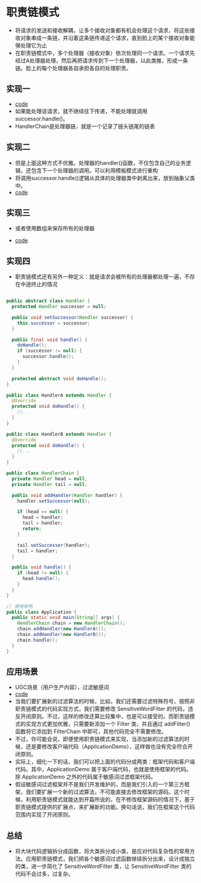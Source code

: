 # 职责链模式

+ 将请求的发送和接收解耦，让多个接收对象都有机会处理这个请求，将这些接收对象串成一条链，并沿着这条链传递这个请求，直到脸上的某个接收对象能够处理它为止
+ 在职责链模式中，多个处理器（接收对象）依次处理同一个请求。一个请求先经过A处理器处理，然后再把请求传到下一个处理器，以此类推，形成一条链。脸上的每个处理器各自承担各自的处理职责。

## 实现一

+ [code](https://github.com/sandubuhan/summary_design_pattern/tree/main/code/src/main/java/com/design_pattern/demo/chainOfResponsibilityPattern/one)
+ 如果能处理该请求，就不继续往下传递，不能处理就调用successor.handle()。
+ HandlerChain是处理器链，就是一个记录了链头链尾的链表

## 实现二

+ 但是上面这种方式不优雅。处理器的handler()函数，不仅包含自己的业务逻辑，还包含下一个处理器的调用。可以利用模板模式进行重构
+ 将调用successor.handle()逻辑从具体的处理器类中剥离出来，放到抽象父类中。
+ [code](https://github.com/sandubuhan/summary_design_pattern/tree/main/code/src/main/java/com/design_pattern/demo/chainOfResponsibilityPattern/two)

## 实现三

+ 或者使用数组来保存所有的处理器

+ [code](https://github.com/sandubuhan/summary_design_pattern/tree/main/code/src/main/java/com/design_pattern/demo/chainOfResponsibilityPattern/three)

## 实现四

+ 职责链模式还有另外一种定义：就是请求会被所有的处理器都处理一遍，不存在中途终止的情况

~~~java

public abstract class Handler {
  protected Handler successor = null;

  public void setSuccessor(Handler successor) {
    this.successor = successor;
  }

  public final void handle() {
    doHandle();
    if (successor != null) {
      successor.handle();
    }
  }

  protected abstract void doHandle();
}

public class HandlerA extends Handler {
  @Override
  protected void doHandle() {
    //...
  }
}

public class HandlerB extends Handler {
  @Override
  protected void doHandle() {
    //...
  }
}

public class HandlerChain {
  private Handler head = null;
  private Handler tail = null;

  public void addHandler(Handler handler) {
    handler.setSuccessor(null);

    if (head == null) {
      head = handler;
      tail = handler;
      return;
    }

    tail.setSuccessor(handler);
    tail = handler;
  }

  public void handle() {
    if (head != null) {
      head.handle();
    }
  }
}

// 使用举例
public class Application {
  public static void main(String[] args) {
    HandlerChain chain = new HandlerChain();
    chain.addHandler(new HandlerA());
    chain.addHandler(new HandlerB());
    chain.handle();
  }
}
~~~

## 应用场景

+ UGC场景（用户生产内容），过滤敏感词
+ [code](https://github.com/sandubuhan/summary_design_pattern/tree/main/code/src/main/java/com/design_pattern/demo/chainOfResponsibilityPattern/four)
+ 当我们要扩展新的过滤算法的时候，比如，我们还需要过滤特殊符号，按照非职责链模式的代码实现方式，我们需要修改 SensitiveWordFilter 的代码，违反开闭原则。不过，这样的修改还算比较集中，也是可以接受的。而职责链模式的实现方式更加优雅，只需要新添加一个 Filter 类，并且通过 addFilter() 函数将它添加到 FilterChain 中即可，其他代码完全不需要修改。
+ 不过，你可能会说，即便使用职责链模式来实现，当添加新的过滤算法的时候，还是要修改客户端代码（ApplicationDemo），这样做也没有完全符合开闭原则。
+ 实际上，细化一下的话，我们可以把上面的代码分成两类：框架代码和客户端代码。其中，ApplicationDemo 属于客户端代码，也就是使用框架的代码。除 ApplicationDemo 之外的代码属于敏感词过滤框架代码。
+ 假设敏感词过滤框架并不是我们开发维护的，而是我们引入的一个第三方框架，我们要扩展一个新的过滤算法，不可能直接去修改框架的源码。这个时候，利用职责链模式就能达到开篇所说的，在不修改框架源码的情况下，基于职责链模式提供的扩展点，来扩展新的功能。换句话说，我们在框架这个代码范围内实现了开闭原则。

## 总结

+ 将大块代码逻辑拆分成函数，将大类拆分成小类，是应对代码复杂性的常用方法。应用职责链模式，我们把各个敏感词过滤函数继续拆分出来，设计成独立的类，进一步简化了 SensitiveWordFilter 类，让 SensitiveWordFilter 类的代码不会过多，过复杂。
